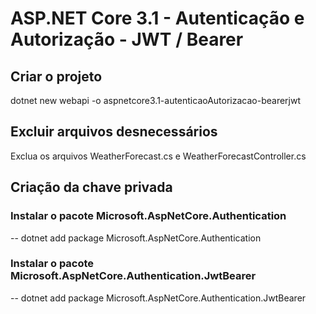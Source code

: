 # ASP.NET Core 3.1 - Autenticação e Autorização - JWT / Bearer

## Criar o projeto
dotnet new webapi -o aspnetcore3.1-autenticaoAutorizacao-bearerjwt

## Excluir arquivos desnecessários
Exclua os arquivos WeatherForecast.cs e WeatherForecastController.cs

## Criação da chave privada

### Instalar o pacote Microsoft.AspNetCore.Authentication
-- dotnet add package Microsoft.AspNetCore.Authentication

### Instalar o pacote Microsoft.AspNetCore.Authentication.JwtBearer
-- dotnet add package Microsoft.AspNetCore.Authentication.JwtBearer
